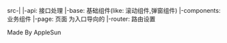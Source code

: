 src-|
    |-api: 接口处理
    |-base: 基础组件(like: 滚动组件,弹窗组件)
    |-components: 业务组件
    |-page: 页面 为入口导向的
    |-router: 路由设置
    
Made By AppleSun
